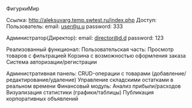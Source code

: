 ФигуркиМир


Ссылка: http://aleksuvarg.temp.swtest.ru/index.php
Доступ:
  Пользователь:
    email: user@u.u
    password: 333

  Администратор(Директор):
    email: director@d.d
    password: 123









Реализованный функционал:
  Пользовательская часть:
    Просмотр товаров с фильтрацией
    Корзина с возможностью оформления заказа
    Система авторизации/регистрации














  
  Административная панель:
    CRUD-операции с товарами (добавление/редактирование/удаление)
    Управление складскими остатками в реальном времени
    Финансовый модуль:
      Анализ прибыли/расходов
      Визуализация статистики (графики/таблицы)
    Публикация корпоративных объявлений
